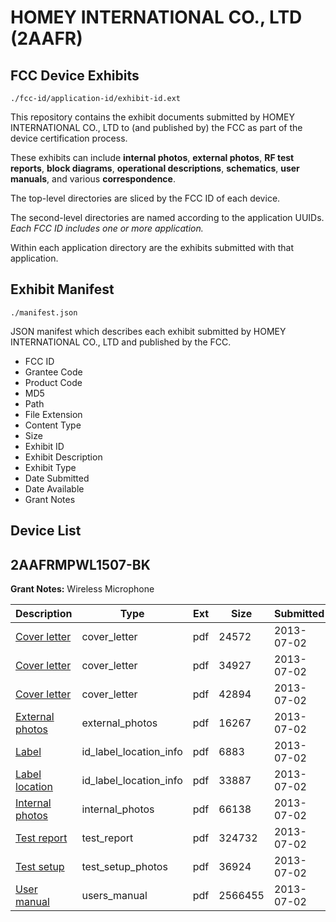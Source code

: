 # HOMEY INTERNATIONAL CO., LTD (2AAFR)
## FCC Device Exhibits

```
./fcc-id/application-id/exhibit-id.ext
```

This repository contains the exhibit documents submitted by HOMEY INTERNATIONAL CO., LTD to (and published by) the FCC as part of the device certification process.

These exhibits can include **internal photos**, **external photos**, **RF test reports**, **block diagrams**, **operational descriptions**, **schematics**, **user manuals**, and various **correspondence**.

The top-level directories are sliced by the FCC ID of each device.

The second-level directories are named according to the application UUIDs. *Each FCC ID includes one or more application.*

Within each application directory are the exhibits submitted with that application. 

## Exhibit Manifest

```
./manifest.json
```

JSON manifest which describes each exhibit submitted by HOMEY INTERNATIONAL CO., LTD and published by the FCC.

- FCC ID
- Grantee Code
- Product Code
- MD5
- Path
- File Extension
- Content Type
- Size
- Exhibit ID
- Exhibit Description
- Exhibit Type
- Date Submitted
- Date Available
- Grant Notes

## Device List
## 2AAFRMPWL1507-BK
**Grant Notes:** Wireless Microphone

| Description | Type | Ext | Size | Submitted | Available |
| ----------- | ---- | --- | ---- | --------- | --------- |
| [Cover letter](2AAFRMPWL1507-BK/96edfcf2e372e92575de26d3adcfe4bf/2005504.pdf) | cover_letter | pdf | 24572 | 2013-07-02 | 2013-07-02 |
| [Cover letter](2AAFRMPWL1507-BK/96edfcf2e372e92575de26d3adcfe4bf/2005505.pdf) | cover_letter | pdf | 34927 | 2013-07-02 | 2013-07-02 |
| [Cover letter](2AAFRMPWL1507-BK/96edfcf2e372e92575de26d3adcfe4bf/2005506.pdf) | cover_letter | pdf | 42894 | 2013-07-02 | 2013-07-02 |
| [External photos](2AAFRMPWL1507-BK/96edfcf2e372e92575de26d3adcfe4bf/2005507.pdf) | external_photos | pdf | 16267 | 2013-07-02 | 2013-07-02 |
| [Label](2AAFRMPWL1507-BK/96edfcf2e372e92575de26d3adcfe4bf/2005508.pdf) | id_label_location_info | pdf | 6883 | 2013-07-02 | 2013-07-02 |
| [Label location](2AAFRMPWL1507-BK/96edfcf2e372e92575de26d3adcfe4bf/2005509.pdf) | id_label_location_info | pdf | 33887 | 2013-07-02 | 2013-07-02 |
| [Internal photos](2AAFRMPWL1507-BK/96edfcf2e372e92575de26d3adcfe4bf/2005510.pdf) | internal_photos | pdf | 66138 | 2013-07-02 | 2013-07-02 |
| [Test report](2AAFRMPWL1507-BK/96edfcf2e372e92575de26d3adcfe4bf/2005515.pdf) | test_report | pdf | 324732 | 2013-07-02 | 2013-07-02 |
| [Test setup](2AAFRMPWL1507-BK/96edfcf2e372e92575de26d3adcfe4bf/2005516.pdf) | test_setup_photos | pdf | 36924 | 2013-07-02 | 2013-07-02 |
| [User manual](2AAFRMPWL1507-BK/96edfcf2e372e92575de26d3adcfe4bf/2991904.pdf) | users_manual | pdf | 2566455 | 2013-07-02 | 2013-07-02 |
